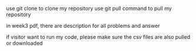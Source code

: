 use git clone to clone my repository
use git pull command to pull my repository

in week3 pdf, there are description for all problems and answer

if visitor want to run my code, please make sure the csv files are also pulled or downloaded